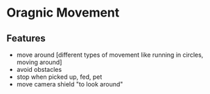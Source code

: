 # Oragnic Movement

## Features

- move around [different types of movement like running in circles, moving around]
- avoid obstacles
- stop when picked up, fed, pet
- move camera shield "to look around"